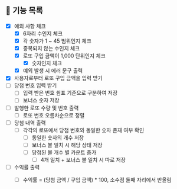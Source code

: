 ## 📃 기능 목록
- [x] 예외 사항 체크
  - [x] 6자리 수인지 체크
  - [x] 각 숫자가 1 ~ 45 범위인지 체크
  - [x] 중복되지 않는 수인지 체크
  - [x] 로또 구입 금액이 1,000 단위인지 체크
    - [x] 숫자인지 체크
  - [x] 예외 발생 시 에러 문구 출력
  
- [x] 사용자로부터 로또 구입 금액을 입력 받기
- [ ] 당첨 번호 입력 받기
  - [ ] 입력 받은 번호 쉼표 기준으로 구분하여 저장
  - [ ] 보너스 숫자 저장
- [ ] 발행한 로또 수량 및 번호 출력
  - [ ] 로또 번호 오름차순으로 정렬

- [ ] 당첨 내역 출력
  - [ ] 각각의 로또에서 당첨 번호와 동일한 숫자 존재 여부 확인
    - [ ] 동일한 숫자의 개수 저장
    - [ ] 보너스 볼 일치 시 해당 상태 저장
    - [ ] 당첨된 볼 개수 별 카운트 증가
      - [ ] 4개 일치 + 보너스 볼 일치 시 따로 저장

- [ ] 수익률 출력
  - [ ] 수익률 = (당첨 금액 / 구입 금액) * 100, 소수점 둘째 자리에서 반올림
 